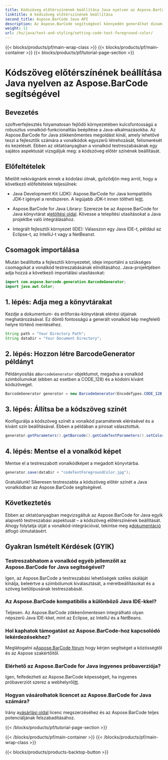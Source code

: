 ```yaml
---
title: Kódszöveg előtérszínének beállítása Java nyelven az Aspose.BarCode segítségével
linktitle: A kódszöveg előtérszínének beállítása
second_title: Aspose.BarCode Java API
description: Az Aspose.BarCode segítségével könnyedén generálhat dinamikus vonalkódokat Java nyelven. Könnyedén testreszabhatja a kódszöveg előtérszínét a lépésről lépésre bemutatott útmutatónk segítségével.
weight: 11
url: /hu/java/text-and-styling/setting-code-text-foreground-color/
---
```


{{< blocks/products/pf/main-wrap-class >}}
{{< blocks/products/pf/main-container >}}
{{< blocks/products/pf/tutorial-page-section >}}

# Kódszöveg előtérszínének beállítása Java nyelven az Aspose.BarCode segítségével


## Bevezetés
szoftverfejlesztés folyamatosan fejlődő környezetében kulcsfontosságú a robusztus vonalkód-funkcionalitás beépítése a Java-alkalmazásokba. Az Aspose.BarCode for Java zökkenőmentes megoldást kínál, amely lehetővé teszi a fejlesztők számára a vonalkódok egyszerű létrehozását, felismerését és kezelését. Ebben az oktatóanyagban a vonalkód testreszabásának egy sajátos aspektusát vizsgáljuk meg: a kódszöveg előtér színének beállítását.

## Előfeltételek
Mielőtt nekivágnánk ennek a kódolási útnak, győződjön meg arról, hogy a következő előfeltételek teljesülnek:

-  Java Development Kit (JDK): Aspose.BarCode for Java kompatibilis JDK-t igényel a rendszeren. A legújabb JDK-t innen töltheti le[itt](https://www.oracle.com/java/technologies/javase-downloads.html).

-  Aspose.BarCode for Java Library: Szerezze be az Aspose.BarCode for Java könyvtárat a[letöltési oldal](https://releases.aspose.com/barcode/java/). Kövesse a telepítési utasításokat a Java projektbe való integrálásához.

- Integrált fejlesztői környezet (IDE): Válasszon egy Java IDE-t, például az Eclipse-t, az IntelliJ-t vagy a NetBeanst.

## Csomagok importálása
Miután beállította a fejlesztői környezetet, ideje importálni a szükséges csomagokat a vonalkód testreszabásának elindításához. Java-projektjében adja hozzá a következő importálási utasításokat:

```java
import com.aspose.barcode.generation.BarcodeGenerator;
import java.awt.Color;
```

## 1. lépés: Adja meg a könyvtárakat
Kezdje a dokumentum- és erőforrás-könyvtárak elérési útjainak meghatározásával. Ez döntő fontosságú a generált vonalkód kép megfelelő helyre történő mentéséhez.

```java
String path = "Your Directory Path";
String dataDir = "Your Document Directory";
```

## 2. lépés: Hozzon létre BarcodeGenerator példányt
 Példányosítás a`BarcodeGenerator` objektumot, megadva a vonalkód szimbólumokat (ebben az esetben a CODE_128) és a kódolni kívánt kódszöveget.

```java
BarcodeGenerator generator = new BarcodeGenerator(EncodeTypes.CODE_128, "12345678");
```

## 3. lépés: Állítsa be a kódszöveg színét
Konfigurálja a kódszöveg színét a vonalkód paraméterek elérésével és a kívánt szín beállításával. Ebben a példában a pirosat választottuk.

```java
generator.getParameters().getBarcode().getCodeTextParameters().setColor(Color.RED);
```

## 4. lépés: Mentse el a vonalkód képet
Mentse el a testreszabott vonalkódképet a megadott könyvtárba.

```java
generator.save(dataDir + "codeTextForegroundColor.jpg");
```

Gratulálunk! Sikeresen testreszabta a kódszöveg előtér színét a Java vonalkódban az Aspose.BarCode segítségével.

## Következtetés
Ebben az oktatóanyagban megvizsgáltuk az Aspose.BarCode for Java egyik alapvető testreszabási aspektusát – a kódszöveg előtérszínének beállítását. Ahogy folytatja útját a vonalkód-integrációval, tekintse meg a[dokumentáció](https://reference.aspose.com/barcode/java/) átfogó útmutatásért.

## Gyakran Ismételt Kérdések (GYIK)

### Testreszabhatom a vonalkód egyéb jellemzőit az Aspose.BarCode for Java segítségével?
Igen, az Aspose.BarCode a testreszabási lehetőségek széles skáláját kínálja, beleértve a szimbólumok kiválasztását, a méretbeállításokat és a szöveg betűtípusának testreszabását.

### Az Aspose.BarCode kompatibilis a különböző Java IDE-kkel?
Teljesen. Az Aspose.BarCode zökkenőmentesen integrálható olyan népszerű Java IDE-kkel, mint az Eclipse, az IntelliJ és a NetBeans.

### Hol kaphatok támogatást az Aspose.BarCode-hoz kapcsolódó lekérdezésekhez?
 Meglátogatni a[Aspose.BarCode fórum](https://forum.aspose.com/c/barcode/13) hogy kérjen segítséget a közösségtől és az Aspose szakértőitől.

### Elérhető az Aspose.BarCode for Java ingyenes próbaverziója?
 Igen, felfedezheti az Aspose.BarCode képességeit, ha ingyenes próbaverziót szerez a webhelyről[itt](https://releases.aspose.com/).

### Hogyan vásárolhatok licencet az Aspose.BarCode for Java számára?
 Irány a[vásárlási oldal](https://purchase.aspose.com/buy) licenc megszerzéséhez és az Aspose.BarCode teljes potenciáljának felszabadításához.


{{< /blocks/products/pf/tutorial-page-section >}}

{{< /blocks/products/pf/main-container >}}
{{< /blocks/products/pf/main-wrap-class >}}

{{< blocks/products/products-backtop-button >}}
